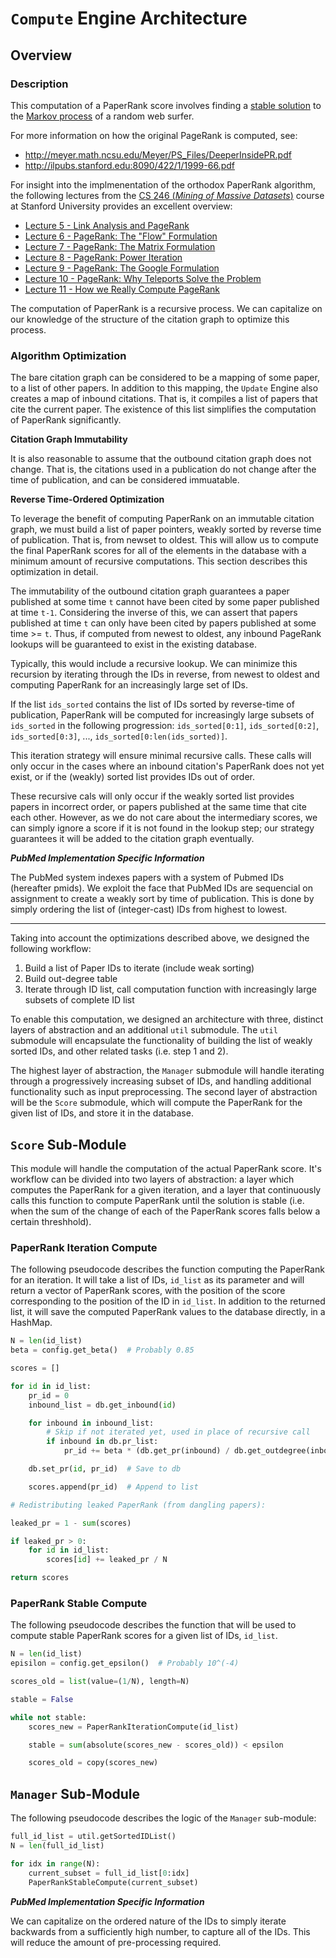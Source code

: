 # `Compute` Engine Architecture

## Overview

### Description

This computation of a PaperRank score involves finding a [stable solution](https://en.wikipedia.org/wiki/Stable_process) to the [Markov process](http://mathworld.wolfram.com/MarkovProcess.html) of a random web surfer.

For more information on how the original PageRank is computed, see:
- http://meyer.math.ncsu.edu/Meyer/PS_Files/DeeperInsidePR.pdf
- http://ilpubs.stanford.edu:8090/422/1/1999-66.pdf

For insight into the implmenentation of the orthodox PaperRank algorithm, the following lectures from the [CS 246 (*Mining of Massive Datasets*)](http://ilpubs.stanford.edu:8090/422/1/1999-66.pdf) course at Stanford University provides an excellent overview:
- [Lecture 5 - Link Analysis and PageRank](https://www.youtube.com/watch?v=fL41WSVDunM&list=PLLssT5z_DsK9JDLcT8T62VtzwyW9LNepV&index=5)
- [Lecture 6 - PageRank: The "Flow" Formulation](https://www.youtube.com/watch?v=1nLV8FEaZD0&index=6&list=PLLssT5z_DsK9JDLcT8T62VtzwyW9LNepV)
- [Lecture 7 - PageRank: The Matrix Formulation](https://www.youtube.com/watch?v=3_1h13PJkUs&list=PLLssT5z_DsK9JDLcT8T62VtzwyW9LNepV&index=7)
- [Lecture 8 - PageRank: Power Iteration](https://www.youtube.com/watch?v=VpiyOxiVmCg&list=PLLssT5z_DsK9JDLcT8T62VtzwyW9LNepV&index=8)
- [Lecture 9 - PageRank: The Google Formulation](https://www.youtube.com/watch?v=ytjf6zYDd4s&list=PLLssT5z_DsK9JDLcT8T62VtzwyW9LNepV&index=9)
- [Lecture 10 - PageRank: Why Teleports Solve the Problem](https://www.youtube.com/watch?v=UZePPh340sU&index=10&list=PLLssT5z_DsK9JDLcT8T62VtzwyW9LNepV)
- [Lecture 11 - How we Really Compute PageRank](https://www.youtube.com/watch?v=E9aoTVmQvok&list=PLLssT5z_DsK9JDLcT8T62VtzwyW9LNepV&index=11)

The computation of PaperRank is a recursive process. We can capitalize on our knowledge of the structure of the citation graph to optimize this process.

### Algorithm Optimization

The bare citation graph can be considered to be a mapping of some paper, to a list of other papers. In addition to this mapping, the `Update` Engine also creates a map of inbound citations. That is, it compiles a list of papers that cite the current paper. The existence of this list simplifies the computation of PaperRank significantly.

**Citation Graph Immutability**

It is also reasonable to assume that the outbound citation graph does not change. That is, the citations used in a publication do not change after the time of publication, and can be considered immuatable.

**Reverse Time-Ordered Optimization**

To leverage the benefit of computing PaperRank on an immutable citation graph, we must build a list of paper pointers, weakly sorted by reverse time of publication. That is, from newset to oldest. This will allow us to compute the final PaperRank scores for all of the elements in the database with a minimum amount of recursive computations. This section describes this optimization in detail.

The immutability of the outbound citation graph guarantees a paper published at some time `t` cannot have been cited by some paper published at time `t-1`. Considering the inverse of this, we can assert that papers published at time `t` can only have been cited by papers published at some time >= `t`. Thus, if computed from newest to oldest, any inbound PageRank lookups will be guaranteed to exist in the existing database.

Typically, this would include a recursive lookup. We can minimize this recursion by iterating through the IDs in reverse, from newest to oldest and computing PaperRank for an increasingly large set of IDs.

If the list `ids_sorted` contains the list of IDs sorted by reverse-time of publication, PaperRank will be computed for increasingly large subsets of `ids_sorted` in the following progression: `ids_sorted[0:1]`, `ids_sorted[0:2]`, `ids_sorted[0:3]`, ..., `ids_sorted[0:len(ids_sorted)]`.

This iteration strategy will ensure minimal recursive calls. These calls will only occur in the cases where an inbound citation's PaperRank does not yet exist, or if the (weakly) sorted list provides IDs out of order.

These recursive cals will only occur if the weakly sorted list provides papers in incorrect order, or papers published at the same time that cite each other. However, as we do not care about the intermediary scores, we can simply ignore a score if it is not found in the lookup step; our strategy guarantees it will be added to the citation graph eventually.


***PubMed Implementation Specific Information***

The PubMed system indexes papers with a system of Pubmed IDs (hereafter pmids). We exploit the face that PubMed IDs are sequencial on assignment to create a weakly sort by time of publication. This is done by simply ordering the list of (integer-cast) IDs from highest to lowest.

---

Taking into account the optimizations described above, we designed the following workflow:

1. Build a list of Paper IDs to iterate (include weak sorting)
2. Build out-degree table
3. Iterate through ID list, call computation function with increasingly large subsets of complete ID list

To enable this computation, we designed an architecture with three, distinct layers of abstraction and an additional `util` submodule. The `util` submodule will encapsulate the functionality of building the list of weakly sorted IDs, and other related tasks (i.e. step 1 and 2).

The highest layer of abstraction, the `Manager` submodule will handle iterating through a progressively increasing subset of IDs, and handling additional functionality such as input preprocessing. The second layer of abstraction will be the `Score` submodule, which will compute the PaperRank for the given list of IDs, and store it in the database.


## `Score` Sub-Module

This module will handle the computation of the actual PaperRank score. It's workflow can be divided into two layers of abstraction: a layer which computes the PaperRank for a given iteration, and a layer that continuously calls this function to compute PaperRank until the solution is stable (i.e. when the sum of the change of each of the PaperRank scores falls below a certain threshhold).

### PaperRank Iteration Compute

The following pseudocode describes the function computing the PaperRank for an iteration. It will take a list of IDs, `id_list` as its parameter and will return a vector of PaperRank scores, with the position of the score corresponding to the position of the ID in `id_list`. In addition to the returned list, it will save the computed PaperRank values to the database directly, in a HashMap.

```python
N = len(id_list)
beta = config.get_beta()  # Probably 0.85

scores = []

for id in id_list:
    pr_id = 0
    inbound_list = db.get_inbound(id)

    for inbound in inbound_list:
        # Skip if not iterated yet, used in place of recursive call
        if inbound in db.pr_list:
            pr_id += beta * (db.get_pr(inbound) / db.get_outdegree(inbound))

    db.set_pr(id, pr_id)  # Save to db

    scores.append(pr_id)  # Append to list

# Redistributing leaked PaperRank (from dangling papers):

leaked_pr = 1 - sum(scores)

if leaked_pr > 0:
    for id in id_list:
        scores[id] += leaked_pr / N

return scores
```

### PaperRank Stable Compute

The following pseudocode describes the function that will be used to compute stable PaperRank scores for a given list of IDs, `id_list`.

```python
N = len(id_list)
episilon = config.get_epsilon()  # Probably 10^(-4)

scores_old = list(value=(1/N), length=N)

stable = False

while not stable:
    scores_new = PaperRankIterationCompute(id_list)

    stable = sum(absolute(scores_new - scores_old)) < epsilon

    scores_old = copy(scores_new)
```


## `Manager` Sub-Module

The following pseudocode describes the logic of the `Manager` sub-module:

```python
full_id_list = util.getSortedIDList()
N = len(full_id_list)

for idx in range(N):
    current_subset = full_id_list[0:idx]
    PaperRankStableCompute(current_subset)
```

***PubMed Implementation Specific Information***

We can capitalize on the ordered nature of the IDs to simply iterate backwards from a sufficiently high number, to capture all of the IDs. This will reduce the amount of pre-processing required.
